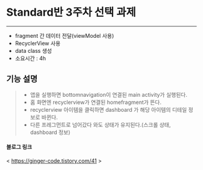 # Standard반 3주차 선택 과제
---------------------------
- fragment 간 데이터 전달(viewModel 사용)
- RecyclerView 사용
- data class 생성
- 소요시간 : 4h




## 기능 설명
>  - 앱을 실행하면 bottomnavigation이 연결된 main activity가 실행된다.
>  - 홈 화면엔 recyclerview가 연결된 homefragment가 뜬다.
>  - recyclerview 아이템을 클릭하면 dashboard 가 해당 아이템의 디테일 정보로 바뀐다.
>  - 다른 프레그먼트로 넘어갔다 와도 상태가 유지된다.(스크롤 상태, dashboard 정보)



#### 블로그 링크
< https://ginger-code.tistory.com/41 >
